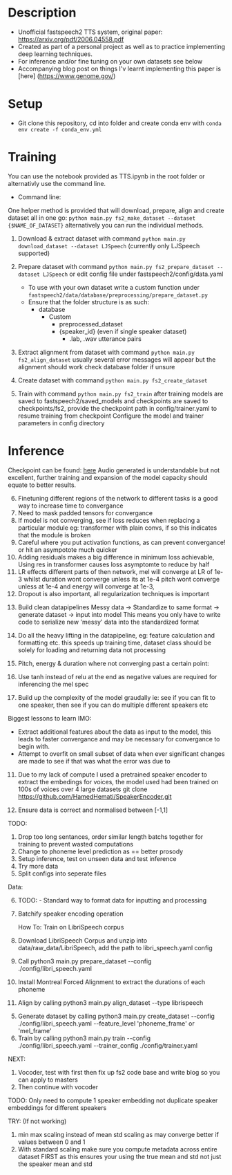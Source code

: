 # Description

- Unofficial fastspeech2 TTS system, original paper: https://arxiv.org/pdf/2006.04558.pdf
- Created as part of a personal project as well as to practice implementing deep learning techniques.
- For inference and/or fine tuning on your own datasets see below
- Accompanying blog post on things I'v learnt implementing this paper is [here] (https://www.genome.gov/)

# Setup

- Git clone this repository, cd into folder and create conda env with `conda env create -f conda_env.yml`

# Training

You can use the notebook provided as TTS.ipynb in the root folder or alternativly use the command line.

- Command line:

One helper method is provided that will download, prepare, align and create dataset all in one go: `python main.py fs2_make_dataset --dataset {$NAME_OF_DATASET}` alternatively you can run the individual methods.

1. Download & extract dataset with command `python main.py download_dataset --dataset LJSpeech` (currently only LJSpeech supported)
2. Prepare dataset with command `python main.py fs2_prepare_dataset --dataset LJSpeech` or edit config file under fastspeech2/config/data.yaml

   - To use with your own dataset write a custom function under `fastspeech2/data/database/preprocessing/prepare_dataset.py`
   - Ensure that the folder structure is as such:
     - database
       - Custom
         - preprocessed_dataset
         - {speaker_id} (even if single speaker dataset)
           - .lab, .wav utterance pairs

3. Extract alignment from dataset with command `python main.py fs2_align_dataset` usually several error messages will appear but the alignment should work check database folder if unsure
4. Create dataset with command `python main.py fs2_create_dataset`
5. Train with command `python main.py fs2_train` after training models are saved to fastspeech2/saved_models and checkpoints are saved to checkpoints/fs2, provide the checkpoint path in config/trainer.yaml to resume training from checkpoint
   Configure the model and trainer parameters in config directory

# Inference

Checkpoint can be found: [here](https://drive.google.com/file/d/1dcIFZCn1aRu46dX1lfa3CDzoM0D-3VJ0/view?usp=sharing)
Audio generated is understandable but not excellent, further training and expansion of the model capacity should equate to better results.

6. Finetuning different regions of the network to different tasks is a good way to increase time to convergance
7. Need to mask padded tensors for convergance
8. If model is not converging, see if loss reduces when replacing a particular module eg: transformer with plain convs,
   if so this indicates that the module is broken
9. Careful where you put activation functions, as can prevent convergance! or hit an asympotote much quicker
10. Adding residuals makes a big difference in minimum loss achievable, Using res in transformer causes loss asymptomte to reduce by half
11. LR effects different parts of then network, mel will converge at LR of 1e-3 whilst duration wont converge unless its at 1e-4
    pitch wont converge unless at 1e-4 and energy will converge at 1e-3,
12. Dropout is also important, all regularization techniques is important
<!-- Data -->
13. Build clean datapipelines
    Messy data -> Standardize to same format -> generate dataset -> input into model
    This means you only have to write code to serialize new 'messy' data into the standardized format
14. Do all the heavy lifting in the datapipeline, eg: feature calculation and formatting etc. this speeds up training time, dataset class should be solely for loading and returning data not
    processing

15. Pitch, energy & duration where not converging past a certain point:

16. Use tanh instead of relu at the end as negative values are required for inferencing the mel spec
17. Build up the complexity of the model graudally ie: see if you can fit to one speaker, then see if you can do multiple different speakers etc

Biggest lessons to learn IMO:

- Extract additional features about the data as input to the model, this leads to faster convergance and may be necessary for convergance to begin with.
- Attempt to overfit on small subset of data when ever significant changes are made to see if that was what the error was due to

11. Due to my lack of compute I used a pretrained speaker encoder to extract the embedings for voices, the model used had been trained on 100s of voices over 4 large datasets
    git clone https://github.com/HamedHemati/SpeakerEncoder.git

12. Ensure data is correct and normalised between [-1,1]

TODO:

1. Drop too long sentances, order similar length batchs together for training to prevent wasted computations
2. Change to phoneme level prediction as == better prosody
3. Setup inference, test on unseen data and test inference
4. Try more data
5. Split configs into seperate files

Data:

6. TODO: - Standard way to format data for inputting and processing
7. Batchify speaker encoding operation

   How To:
   Train on LibriSpeech corpus

8. Download LibriSpeech Corpus and unzip into data/raw_data/LibriSpeech, add the path to libri_speech.yaml config
9. Call python3 main.py prepare_dataset --config ./config/libri_speech.yaml
10. Install Montreal Forced Alignment to extract the durations of each phoneme
11. Align by calling python3 main.py align_dataset --type librispeech

<!-- Go From Here -->

5. Generate dataset by calling python3 main.py create_dataset --config ./config/libri_speech.yaml --feature_level 'phoneme_frame' or 'mel_frame'
6. Train by calling python3 main.py train --config ./config/libri_speech.yaml --trainer_config ./config/trainer.yaml

NEXT:

1.  Vocoder, test with first then fix up fs2 code base and write blog so you can apply to masters
2.  Then continue with vocoder

TODO:
Only need to compute 1 speaker embedding not duplicate speaker embeddings for different speakers

TRY: (If not working)

1. min max scaling instead of mean std scaling as may converge better if values between 0 and 1
2. With standard scaling make sure you compute metadata across entire dataset FIRST as this ensures your using the true mean and std not just the speaker mean and std

